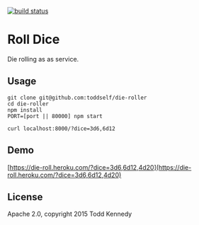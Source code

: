 [![build status](https://secure.travis-ci.org/toddself/die-roller.png)](http://travis-ci.org/toddself/die-roller)
# Roll Dice

Die rolling as as service.

## Usage

```
git clone git@github.com:toddself/die-roller
cd die-roller
npm install
PORT=[port || 80000] npm start
```

```
curl localhost:8000/?dice=3d6,6d12
```


## Demo

[https://die-roll.heroku.com/?dice=3d6,6d12,4d20](https://die-roll.heroku.com/?dice=3d6,6d12,4d20)

## License

Apache 2.0, copyright 2015 Todd Kennedy
